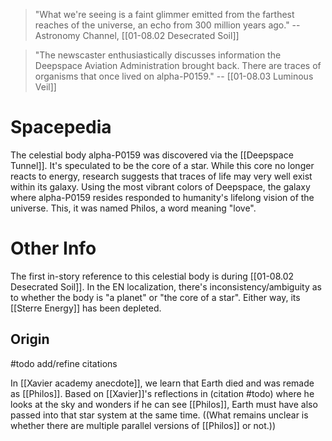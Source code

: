 > "What we're seeing is a faint glimmer emitted from the farthest reaches of the universe, an echo from 300 million years ago."
> -- Astronomy Channel, [[01-08.02 Desecrated Soil]]

> "The newscaster enthusiastically discusses information the Deepspace Aviation Administration brought back. There are traces of organisms that once lived on alpha-P0159."
> -- [[01-08.03 Luminous Veil]]
# Spacepedia
The celestial body alpha-P0159 was discovered via the [[Deepspace Tunnel]]. It's speculated to be the core of a star. While this core no longer reacts to energy, research suggests that traces of life may very well exist within its galaxy.
Using the most vibrant colors of Deepspace, the galaxy where alpha-P0159 resides responded to humanity's lifelong vision of the universe. This, it was named Philos, a word meaning "love".

# Other Info
The first in-story reference to this celestial body is during [[01-08.02 Desecrated Soil]]. In the EN localization, there's inconsistency/ambiguity as to whether the body is "a planet" or "the core of a star". Either way, its [[Sterre Energy]] has been depleted.

## Origin
 #todo add/refine citations

In [[Xavier academy anecdote]], we learn that Earth died and was remade as [[Philos]]. Based on [[Xavier]]'s reflections in (citation #todo) where he looks at the sky and wonders if he can see [[Philos]], Earth must have also passed into that star system at the same time. ((What remains unclear is whether there are multiple parallel versions of [[Philos]] or not.))